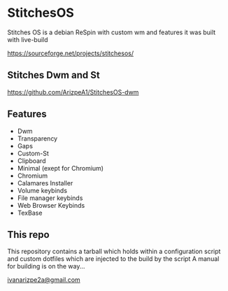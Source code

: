 # StitchesOS
Stitches OS is a debian ReSpin with custom wm and features it was built with live-build

https://sourceforge.net/projects/stitchesos/

## Stitches Dwm and St
https://github.com/ArizpeA1/StitchesOS-dwm



## Features
* Dwm
* Transparency
* Gaps
* Custom-St
* Clipboard
* Minimal (exept for Chromium)
* Chromium
* Calamares Installer
* Volume keybinds
* File manager keybinds
* Web Browser Keybinds
* TexBase

## This repo
This repository contains a tarball which holds within a configuration script and custom dotfiles which are injected to the build by the script
A manual for building is on the way...

ivanarizpe2a@gmail.com
